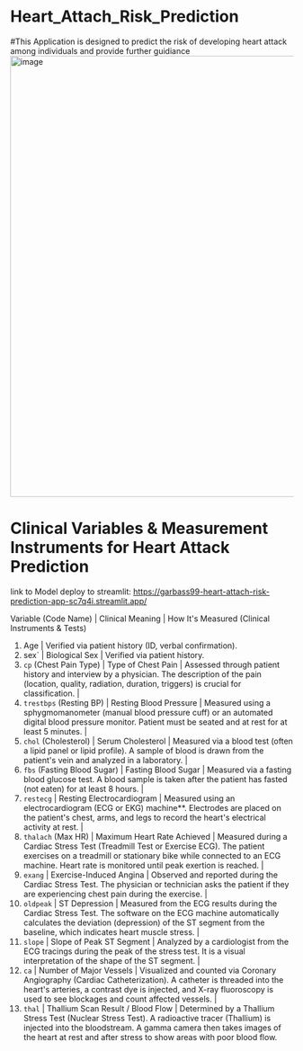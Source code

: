 # Heart_Attach_Risk_Prediction
#This Application is designed to predict the risk of developing heart attack among individuals and provide further guidiance
<img width="1808" height="785" alt="image" src="https://github.com/user-attachments/assets/c8d37646-24b8-4fc3-bb93-57da50e6d2ec" />


# Clinical Variables & Measurement Instruments for Heart Attack Prediction
link to Model deploy to streamlit: https://garbass99-heart-attach-risk-prediction-app-sc7q4i.streamlit.app/

Variable (Code Name) | Clinical Meaning | How It's Measured (Clinical Instruments & Tests) 
1.  Age | Verified via patient history (ID, verbal confirmation).
2. sex` | Biological Sex | Verified via patient history.
3. `cp` (Chest Pain Type) | Type of Chest Pain | Assessed through patient history and interview by a physician. The description of the pain (location, quality, radiation, duration, triggers) is crucial for classification. |
4. `trestbps` (Resting BP) | Resting Blood Pressure | Measured using a sphygmomanometer (manual blood pressure cuff) or an automated digital blood pressure monitor. Patient must be seated and at rest for at least 5 minutes. |
5. `chol` (Cholesterol) | Serum Cholesterol | Measured via a blood test (often a lipid panel or lipid profile). A sample of blood is drawn from the patient's vein and analyzed in a laboratory. |
6. `fbs` (Fasting Blood Sugar) | Fasting Blood Sugar | Measured via a fasting blood glucose test. A blood sample is taken after the patient has fasted (not eaten) for at least 8 hours. |
7. `restecg` | Resting Electrocardiogram | Measured using an electrocardiogram (ECG or EKG) machine**. Electrodes are placed on the patient's chest, arms, and legs to record the heart's electrical activity at rest. |
8. `thalach` (Max HR) | Maximum Heart Rate Achieved | Measured during a Cardiac Stress Test (Treadmill Test or Exercise ECG). The patient exercises on a treadmill or stationary bike while connected to an ECG machine. Heart rate is monitored until peak exertion is reached. |
9. `exang` | Exercise-Induced Angina | Observed and reported during the Cardiac Stress Test. The physician or technician asks the patient if they are experiencing chest pain during the exercise. |
10. `oldpeak` | ST Depression | Measured from the ECG results during the Cardiac Stress Test. The software on the ECG machine automatically calculates the deviation (depression) of the ST segment from the baseline, which indicates heart muscle stress. |
11. `slope` | Slope of Peak ST Segment | Analyzed by a cardiologist from the ECG tracings during the peak of the stress test. It is a visual interpretation of the shape of the ST segment. |
12. `ca` | Number of Major Vessels | Visualized and counted via Coronary Angiography (Cardiac Catheterization). A catheter is threaded into the heart's arteries, a contrast dye is injected, and X-ray fluoroscopy is used to see blockages and count affected vessels. |
13. `thal` | Thallium Scan Result / Blood Flow | Determined by a Thallium Stress Test (Nuclear Stress Test). A radioactive tracer (Thallium) is injected into the bloodstream. A gamma camera then takes images of the heart at rest and after stress to show areas with poor blood flow.

